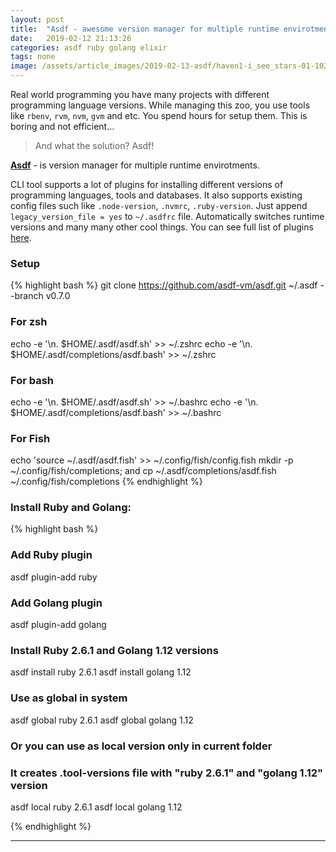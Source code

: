 ```yaml
---
layout: post
title:  "Asdf - awesome version manager for multiple runtime envirotments"
date:   2019-02-12 21:13:26
categories: asdf ruby golang elixir
tags: none
image: /assets/article_images/2019-02-13-asdf/haven1-i_see_stars-01-1024x768.png
---
```


Real world programming you have many projects with different programming language versions. While managing this zoo, you use tools like ```rbenv```, ```rvm```, ```nvm```, ```gvm``` and etc. You spend hours for setup them. This is boring and not efficient...

> And what the solution? Asdf!

[**Asdf**](https://asdf-vm.com/) - is version manager for multiple runtime envirotments.

CLI tool supports a lot of plugins for installing different versions of programming languages, tools and databases. It also supports existing config files such like ```.node-version```, ```.nvmrc```, ```.ruby-version```. Just append ```legacy_version_file = yes``` to ```~/.asdfrc``` file. Automatically switches runtime versions and many many other cool things.
You can see full list of plugins [here](https://asdf-vm.com/#/plugins-all?id=plugin-list).

### Setup
{% highlight bash %}
git clone https://github.com/asdf-vm/asdf.git ~/.asdf --branch v0.7.0

### For zsh
echo -e '\n. $HOME/.asdf/asdf.sh' >> ~/.zshrc
echo -e '\n. $HOME/.asdf/completions/asdf.bash' >> ~/.zshrc

### For bash
echo -e '\n. $HOME/.asdf/asdf.sh' >> ~/.bashrc
echo -e '\n. $HOME/.asdf/completions/asdf.bash' >> ~/.bashrc

### For Fish
echo 'source ~/.asdf/asdf.fish' >> ~/.config/fish/config.fish
mkdir -p ~/.config/fish/completions; and cp ~/.asdf/completions/asdf.fish ~/.config/fish/completions
{% endhighlight %}


### Install Ruby and Golang:

{% highlight bash %}
### Add Ruby plugin
asdf plugin-add ruby

### Add Golang plugin
asdf plugin-add golang

### Install Ruby 2.6.1 and Golang 1.12 versions
asdf install ruby 2.6.1
asdf install golang 1.12

### Use as global in system
asdf global ruby 2.6.1
asdf global golang 1.12

### Or you can use as local version only in current folder
### It creates .tool-versions file with "ruby 2.6.1" and "golang 1.12" version
asdf local ruby 2.6.1
asdf local golang 1.12

{% endhighlight %}

---
